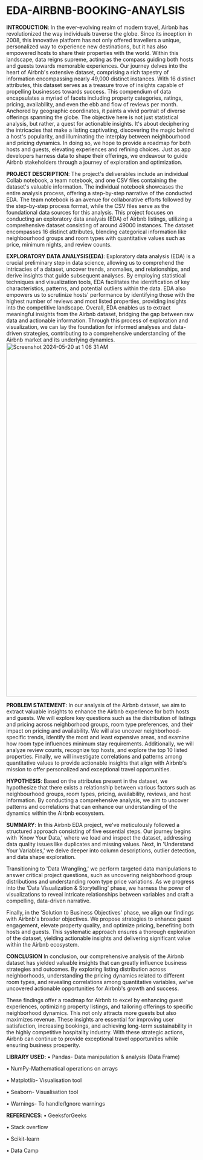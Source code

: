 # EDA-AIRBNB-BOOKING-ANAYLSIS
**INTRODUCTION**:
In the ever-evolving realm of modern travel, Airbnb has revolutionized the way individuals traverse the globe. Since its inception in 2008, this innovative platform has not only offered travellers a unique, personalized way to experience new destinations, but it has also empowered hosts to share their properties with the world. Within this landscape, data reigns supreme, acting as the compass guiding both hosts and guests towards memorable experiences. Our journey delves into the heart of Airbnb's extensive dataset, comprising a rich tapestry of information encompassing nearly 49,000 distinct instances. With 16 distinct attributes, this dataset serves as a treasure trove of insights capable of propelling businesses towards success. This compendium of data encapsulates a myriad of facets including property categories, ratings, pricing, availability, and even the ebb and flow of reviews per month. Anchored by geographic coordinates, it paints a vivid portrait of diverse offerings spanning the globe. The objective here is not just statistical analysis, but rather, a quest for actionable insights. It's about deciphering the intricacies that make a listing captivating, discovering the magic behind a host's popularity, and illuminating the interplay between neighbourhood and pricing dynamics. In doing so, we hope to provide a roadmap for both hosts and guests, elevating experiences and refining choices. Just as app developers harness data to shape their offerings, we endeavour to guide Airbnb stakeholders through a journey of exploration and optimization. 

**PROJECT DESCRIPTION**:
The project's deliverables include an individual Collab notebook, a team notebook, and one CSV files containing the dataset's valuable information. The individual notebook showcases the entire analysis process, offering a step-by-step narrative of the conducted EDA. The team notebook is an avenue for collaborative efforts followed by the step-by-step process format, while the CSV files serve as the foundational data sources for this analysis. This project focuses on conducting an exploratory data analysis (EDA) of Airbnb listings, utilizing a comprehensive dataset consisting of around 49000 instances. The dataset encompasses 16 distinct attributes, blending categorical information like neighbourhood groups and room types with quantitative values such as price, minimum nights, and review counts.

**EXPLORATORY DATA ANALYSIS(EDA)**:
Exploratory data analysis (EDA) is a crucial preliminary step in data science, allowing us to comprehend the intricacies of a dataset, uncover trends, anomalies, and relationships, and derive insights that guide subsequent analyses. By employing statistical techniques and visualization tools, EDA facilitates the identification of key characteristics, patterns, and potential outliers within the data. EDA also empowers us to scrutinize hosts' performance by identifying those with the highest number of reviews and most listed properties, providing insights into the competitive landscape. Overall, EDA enables us to extract meaningful insights from the Airbnb dataset, bridging the gap between raw data and actionable information. Through this process of exploration and visualization, we can lay the foundation for informed analyses and data-driven strategies, contributing to a comprehensive understanding of the Airbnb market and its underlying dynamics.<img width="936" alt="Screenshot 2024-05-20 at 1 06 31 AM" src="https://github.com/Amit6124/EDA-AIRBNB-BOOKING-ANAYLSIS/assets/123977645/ea0fb808-bb44-492d-a0a6-ffde1bc962ff">


**PROBLEM STATEMENT**:
In our analysis of the Airbnb dataset, we aim to extract valuable insights to enhance the Airbnb experience for both hosts and guests. We will explore key questions such as the distribution of listings and pricing across neighborhood groups, room type preferences, and their impact on pricing and availability. We will also uncover neighborhood-specific trends, identify the most and least expensive areas, and examine how room type influences minimum stay requirements. Additionally, we will analyze review counts, recognize top hosts, and explore the top 10 listed properties. Finally, we will investigate correlations and patterns among quantitative values to provide actionable insights that align with Airbnb's mission to offer personalized and exceptional travel opportunities.

**HYPOTHESIS**:
Based on the attributes present in the dataset, we hypothesize that there exists a relationship between various factors such as neighbourhood groups, room types, pricing, availability, reviews, and host information. By conducting a comprehensive analysis, we aim to uncover patterns and correlations that can enhance our understanding of the dynamics within the Airbnb ecosystem.

**SUMMARY**:
In this Airbnb EDA project, we've meticulously followed a structured approach consisting of five essential steps. Our journey begins with 'Know Your Data,' where we load and inspect the dataset, addressing data quality issues like duplicates and missing values. Next, in 'Understand Your Variables,' we delve deeper into column descriptions, outlier detection, and data shape exploration.

Transitioning to 'Data Wrangling,' we perform targeted data manipulations to answer critical project questions, such as uncovering neighborhood group distributions and understanding room type price variations. As we progress into the 'Data Visualization & Storytelling' phase, we harness the power of visualizations to reveal intricate relationships between variables and craft a compelling, data-driven narrative.

Finally, in the 'Solution to Business Objectives' phase, we align our findings with Airbnb's broader objectives. We propose strategies to enhance guest engagement, elevate property quality, and optimize pricing, benefiting both hosts and guests. This systematic approach ensures a thorough exploration of the dataset, yielding actionable insights and delivering significant value within the Airbnb ecosystem.

**CONCLUSION**
In conclusion, our comprehensive analysis of the Airbnb dataset has yielded valuable insights that can greatly influence business strategies and outcomes. By exploring listing distribution across neighborhoods, understanding the pricing dynamics related to different room types, and revealing correlations among quantitative variables, we've uncovered actionable opportunities for Airbnb's growth and success.

These findings offer a roadmap for Airbnb to excel by enhancing guest experiences, optimizing property listings, and tailoring offerings to specific neighborhood dynamics. This not only attracts more guests but also maximizes revenue. These insights are essential for improving user satisfaction, increasing bookings, and achieving long-term sustainability in the highly competitive hospitality industry. With these strategic actions, Airbnb can continue to provide exceptional travel opportunities while ensuring business prosperity.

**LIBRARY USED**:
• Pandas- Data manipulation & analysis (Data Frame)

• NumPy-Mathematical operations on arrays

• Matplotlib- Visualisation tool

• Seaborn- Visualisation tool

• Warnings- To handle/Ignore warnings

**REFERENCES**:
• GeeksforGeeks

• Stack overflow

• Scikit-learn

• Data Camp
